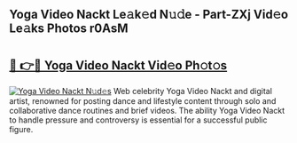 ## Yoga Video Nackt Le𝚊k𝚎d N𝚞𝚍e - Part-ZXj Vid𝚎o Le𝚊ks Photos r0AsM

# <h2><a href="http://fb4y4l6.evod.top/?m=Yoga+Video+Nackt">🔗 👉🔴 Yoga Video Nackt Vid𝚎o Ph𝚘t𝚘s</a></h2>

[![Yoga Video Nackt N𝚞d𝚎s](https://i.imgur.com/8V9OHl7.gif)](http://fb4y4l6.evod.top/?m=Yoga+Video+Nackt)
Web celebrity Yoga Video Nackt and digital artist, renowned for posting dance and lifestyle content through solo and collaborative dance routines and brief videos. The ability Yoga Video Nackt to handle pressure and controversy is essential for a successful public figure. 
